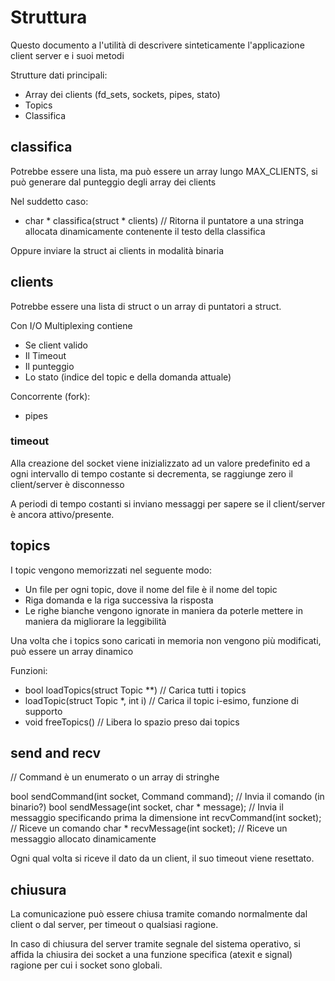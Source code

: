 # Struttura

Questo documento a l'utilità di descrivere sinteticamente l'applicazione client server e i suoi metodi

Strutture dati principali:
- Array dei clients (fd_sets, sockets, pipes, stato)
- Topics
- Classifica

## classifica

Potrebbe essere una lista, ma può essere un array lungo MAX_CLIENTS, si può generare dal punteggio degli array dei clients

Nel suddetto caso:
- char * classifica(struct * clients) // Ritorna il puntatore a una stringa allocata dinamicamente contenente il testo della classifica

Oppure inviare la struct ai clients in modalità binaria

## clients

Potrebbe essere una lista di struct o un array di puntatori a struct.

Con I/O Multiplexing contiene
- Se client valido
- Il Timeout
- Il punteggio
- Lo stato (indice del topic e della domanda attuale)

Concorrente (fork):
- pipes

### timeout 

Alla creazione del socket viene inizializzato ad un valore predefinito ed a ogni intervallo di tempo costante si decrementa, se raggiunge zero il client/server è disconnesso

A periodi di tempo costanti si inviano messaggi per sapere se il client/server è ancora attivo/presente.

## topics

I topic vengono memorizzati nel seguente modo:
- Un file per ogni topic, dove il nome del file è il nome del topic
- Riga domanda e la riga successiva la risposta
- Le righe bianche vengono ignorate in maniera da poterle mettere in maniera da migliorare la leggibilità

Una volta che i topics sono caricati in memoria non vengono più modificati, può essere un array dinamico

Funzioni:
- bool loadTopics(struct Topic **) // Carica tutti i topics
- loadTopic(struct Topic *, int i) // Carica il topic i-esimo, funzione di supporto
- void freeTopics() // Libera lo spazio preso dai topics 

## send and recv

// Command è un enumerato o un array di stringhe

bool sendCommand(int socket, Command command); // Invia il comando (in binario?)
bool sendMessage(int socket, char * message); // Invia il messaggio specificando prima la dimensione
int recvCommand(int socket); // Riceve un comando
char * recvMessage(int socket); // Riceve un messaggio allocato dinamicamente

Ogni qual volta si riceve il dato da un client, il suo timeout viene resettato.

## chiusura

La comunicazione può essere chiusa tramite comando normalmente dal client o dal server, per timeout o qualsiasi ragione.

In caso di chiusura del server tramite segnale del sistema operativo, si affida la chiusira dei socket a una funzione specifica (atexit e signal) ragione per cui i socket sono globali.
